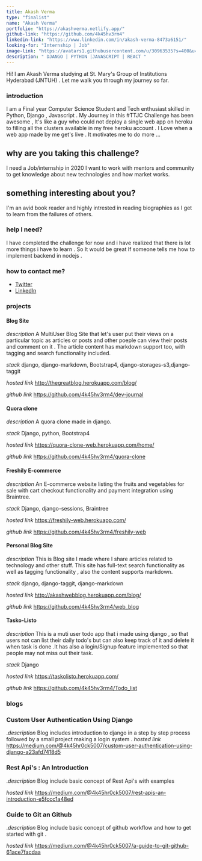 ```yaml
---
title: Akash Verma
type: "finalist"
name: "Akash Verma"
portfolio: "https://akashverma.netlify.app/"
github-link: "https://github.com/4k45hv3rm4"
linkedin-link: "https://www.linkedin.com/in/akash-verma-8473a6151/"
looking-for: "Internship | Job"
image-link: "https://avatars1.githubusercontent.com/u/30963535?s=400&u=f4c3e0d9f280b26f84243f53eb3551f980137933&v=4"
description: " DJANGO | PYTHON |JAVASCRIPT | REACT "
---
```


Hi! I am Akash Verma studying at St. Mary's Group of Institutions Hyderabad (JNTUH) . Let me walk you through my journey so far.

### introduction

I am a Final year Computer Science Student and Tech enthusiast skilled in Python, Django , Javascript . My Journey in this #TTJC Challenge has been awesome , It's like a guy who could not deploy a single web app on heroku to filling all the clusters available in my free heroku account . I Love when a web app made by me get's live . It motivates me to do more ...

## why are you taking this challenge?

I need a Job/internship in 2020
I want to work with mentors and community to get knowledge about new technologies and how market works.

## something interesting about you?

I'm an avid book reader and highly intrested in reading biographies as I get to learn from the failures of others.

### help I need?

I have completed the challenge for now and i have realized that there is lot more things i have to learn . So It would be great If someone tells me how to implement  backend in nodejs .

### how to contact me?

- [Twitter](https://twitter.com/Akashverm4)
- [LinkedIn](https://www.linkedin.com/in/akash-verma-8473a6151/)

### projects

#### Blog Site
_description_ A MultiUser Blog Site that let's user put their views on a particular topic as articles or posts and other poeple can view their posts and comment on it . The article content has markdown support too, with tagging and search functionality included.

_stack_ django, django-markdown, Bootstrap4, django-storages-s3,django-taggit

_hosted link_ http://thegreatblog.herokuapp.com/blog/

_github link_ https://github.com/4k45hv3rm4/dev-journal

#### Quora clone
_description_  A quora clone made in django.

_stack_ Django, python, Bootstrap4

_hosted link_ https://quora-clone-web.herokuapp.com/home/

_github link_ https://github.com/4k45hv3rm4/quora-clone

#### Freshily E-commerce
_description_ An E-commerce website listing the fruits and vegetables for sale with cart checkout functionality and payment integration using Braintree.

_stack_ Django, django-sessions, Braintree

_hosted link_ https://freshily-web.herokuapp.com/

_github link_ https://github.com/4k45hv3rm4/freshily-web

#### Personal Blog Site
_description_ This is Blog site I made where I share  articles related to technology and other stuff. This site has full-text search functionality as well as tagging functionality , also the content supports markdown.

_stack_ django, django-taggit, django-markdown

_hosted link_ http://akashwebblog.herokuapp.com/blog/

_github link_ https://github.com/4k45hv3rm4/web_blog



#### Tasko-Listo
_description_ This is a muti user todo app that i made using django , so that users not can list their daily todo's but can also keep track of it and delete it when task is done .It has also a login/Signup feature implemented so that people may not miss out their task.

_stack_ Django

_hosted link_ https://taskolisto.herokuapp.com/

_github link_ https://github.com/4k45hv3rm4/Todo_list



### blogs

### Custom User Authentication Using Django

._description_  Blog includes introduction to django in  a step by step process followed by a small project making a login system .
_hosted link_ https://medium.com/@4k45hr0ck5007/custom-user-authentication-using-django-a23afd7418d5

### Rest Api's : An Introduction

._description_  Blog include basic concept of Rest Api's with examples

_hosted link_ https://medium.com/@4k45hr0ck5007/rest-apis-an-introduction-e5fccc1a48ed

### Guide to Git an Github

._description_  Blog include basic concept of github workflow and how to get started with git .

_hosted link_ https://medium.com/@4k45hr0ck5007/a-guide-to-git-github-61ace7facdaa
